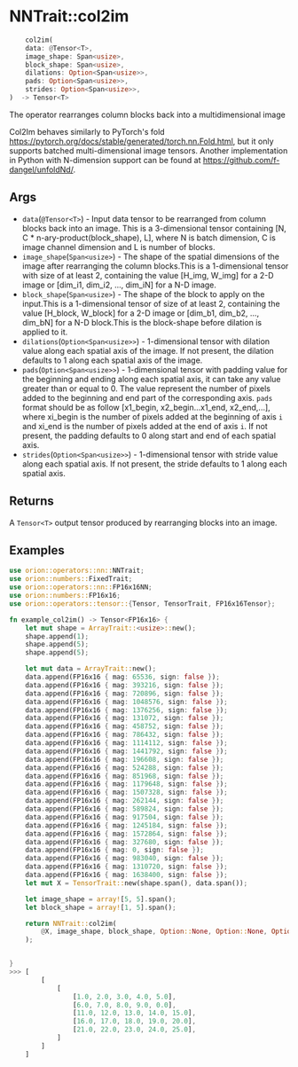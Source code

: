 # NNTrait::col2im

```rust
    col2im(
    data: @Tensor<T>,
    image_shape: Span<usize>,
    block_shape: Span<usize>,
    dilations: Option<Span<usize>>,
    pads: Option<Span<usize>>,
    strides: Option<Span<usize>>,
)  -> Tensor<T>
```

The operator rearranges column blocks back into a multidimensional image

Col2Im behaves similarly to PyTorch's fold https://pytorch.org/docs/stable/generated/torch.nn.Fold.html, but it only supports batched multi-dimensional image tensors. Another implementation in Python with N-dimension support can be found at https://github.com/f-dangel/unfoldNd/.

## Args

* `data`(`@Tensor<T>`) - Input data tensor to be rearranged from column blocks back into an image. This is a 3-dimensional tensor containing [N, C * n-ary-product(block_shape), L], where N is batch dimension, C is image channel dimension and L is number of blocks.
* `image_shape`(`Span<usize>`) - The shape of the spatial dimensions of the image after rearranging the column blocks.This is a 1-dimensional tensor with size of at least 2, containing the value [H_img, W_img] for a 2-D image or [dim_i1, dim_i2, ..., dim_iN] for a N-D image.
* `block_shape`(`Span<usize>`) - The shape of the block to apply on the input.This is a 1-dimensional tensor of size of at least 2, containing the value [H_block, W_block] for a 2-D image or [dim_b1, dim_b2, ..., dim_bN] for a N-D block.This is the block-shape before dilation is applied to it.
* `dilations`(`Option<Span<usize>>`) - 1-dimensional tensor with dilation value along each spatial axis of the image. If not present, the dilation defaults to 1 along each spatial axis of the image.
* `pads`(`Option<Span<usize>>`) - 1-dimensional tensor with padding value for the beginning and ending along each spatial axis, it can take any value greater than or equal to 0. The value represent the number of pixels added to the beginning and end part of the corresponding axis. `pads` format should be as follow [x1_begin, x2_begin...x1_end, x2_end,...], where xi_begin is the number of pixels added at the beginning of axis `i` and xi_end is the number of pixels added at the end of axis `i`. If not present, the padding defaults to 0 along start and end of each spatial axis.
* `strides`(`Option<Span<usize>>`) - 1-dimensional tensor with stride value along each spatial axis. If not present, the stride defaults to 1 along each spatial axis.

## Returns

A `Tensor<T>` output tensor produced by rearranging blocks into an image.

## Examples
    
```rust
use orion::operators::nn::NNTrait;
use orion::numbers::FixedTrait;
use orion::operators::nn::FP16x16NN;
use orion::numbers::FP16x16;
use orion::operators::tensor::{Tensor, TensorTrait, FP16x16Tensor};

fn example_col2im() -> Tensor<FP16x16> {
    let mut shape = ArrayTrait::<usize>::new();
    shape.append(1);
    shape.append(5);
    shape.append(5);

    let mut data = ArrayTrait::new();
    data.append(FP16x16 { mag: 65536, sign: false });
    data.append(FP16x16 { mag: 393216, sign: false });
    data.append(FP16x16 { mag: 720896, sign: false });
    data.append(FP16x16 { mag: 1048576, sign: false });
    data.append(FP16x16 { mag: 1376256, sign: false });
    data.append(FP16x16 { mag: 131072, sign: false });
    data.append(FP16x16 { mag: 458752, sign: false });
    data.append(FP16x16 { mag: 786432, sign: false });
    data.append(FP16x16 { mag: 1114112, sign: false });
    data.append(FP16x16 { mag: 1441792, sign: false });
    data.append(FP16x16 { mag: 196608, sign: false });
    data.append(FP16x16 { mag: 524288, sign: false });
    data.append(FP16x16 { mag: 851968, sign: false });
    data.append(FP16x16 { mag: 1179648, sign: false });
    data.append(FP16x16 { mag: 1507328, sign: false });
    data.append(FP16x16 { mag: 262144, sign: false });
    data.append(FP16x16 { mag: 589824, sign: false });
    data.append(FP16x16 { mag: 917504, sign: false });
    data.append(FP16x16 { mag: 1245184, sign: false });
    data.append(FP16x16 { mag: 1572864, sign: false });
    data.append(FP16x16 { mag: 327680, sign: false });
    data.append(FP16x16 { mag: 0, sign: false });
    data.append(FP16x16 { mag: 983040, sign: false });
    data.append(FP16x16 { mag: 1310720, sign: false });
    data.append(FP16x16 { mag: 1638400, sign: false });
    let mut X = TensorTrait::new(shape.span(), data.span());

    let image_shape = array![5, 5].span();
    let block_shape = array![1, 5].span();

    return NNTrait::col2im(
        @X, image_shape, block_shape, Option::None, Option::None, Option::None,
    );


}
>>> [
        [
            [
                [1.0, 2.0, 3.0, 4.0, 5.0],  
                [6.0, 7.0, 8.0, 9.0, 0.0],
                [11.0, 12.0, 13.0, 14.0, 15.0],
                [16.0, 17.0, 18.0, 19.0, 20.0],
                [21.0, 22.0, 23.0, 24.0, 25.0],
            ]
        ]
    ]

````

